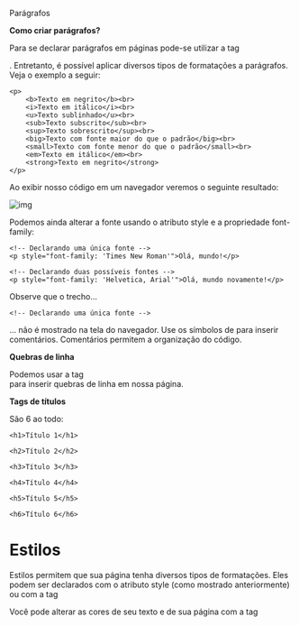 Parágrafos

**Como criar parágrafos?**

Para se declarar parágrafos em páginas pode-se utilizar a tag <p>. Entretanto, é possível aplicar diversos tipos de formatações a parágrafos. Veja o exemplo a seguir:

```
<p>    
    <b>Texto em negrito</b><br>
    <i>Texto em itálico</i><br>
    <u>Texto sublinhado</u><br>
    <sub>Texto subscrito</sub><br>
    <sup>Texto sobrescrito</sup><br>
    <big>Texto com fonte maior do que o padrão</big><br>
    <small>Texto com fonte menor do que o padrão</small><br>
    <em>Texto em itálico</em><br>
    <strong>Texto em negrito</strong>
</p>
```

Ao exibir nosso código em um navegador veremos o seguinte resultado:

![img](https://img-c.udemycdn.com/redactor/raw/2018-04-03_13-24-49-baa1faa6ff4ed0b49d1e52f9d71153e7.jpg)



Podemos ainda alterar a fonte usando o atributo style e a propriedade font-family:

```
<!-- Declarando uma única fonte -->
<p style="font-family: 'Times New Roman'">Olá, mundo!</p>

<!-- Declarando duas possíveis fontes -->
<p style="font-family: 'Helvetica, Arial'">Olá, mundo novamente!</p>
```



Observe que o trecho...

```
<!-- Declarando uma única fonte -->
```

... não é mostrado na tela do navegador. Use os símbolos de <!-- e --> para inserir comentários. Comentários permitem a organização do código.



**Quebras de linha**

Podemos usar a tag <br> para inserir quebras de linha em nossa página.



**Tags de títulos**

São 6 ao todo:

```
<h1>Título 1</h1>

<h2>Título 2</h2>

<h3>Título 3</h3>

<h4>Título 4</h4>

<h5>Título 5</h5>

<h6>Título 6</h6>
```

# Estilos

Estilos permitem que sua página tenha diversos tipos de formatações. Eles podem ser declarados com o atributo style (como mostrado anteriormente) ou com a tag <style>.

No exemplo a seguir vamos demonstrar como alterar a cor de um texto:

```
<style>
p { color: red; }
</style>
```

Esse exemplo aplica a cor vermelha a todos os elementos do tipo parágrafo.

Podemos ainda aplicar cores ao fundo. Observe o exemplo a seguir:

```
<style>
body { background-color: red; }
</style>
```

Nesse exemplo, o plano de fundo da página foi alterado para a cor vermelha.

Agora vamos construir uma página completa aplicando estilos:

```
<!DOCTYPE html>
<html>
<head>
    <title>Meus estilos</title>
    <style>
        body {             
        background-color: red;
        color:green;
      
        }
    </style>
    </head>
    
    <body>
    
        <p>Olá mundo</p>
    
    </body> </html>
```



Veja que a tag <style> deve ser declarada dentro da tag <head>. 



a tag "width" altera o comprimento da imagem

a tag "height" altera a altura da imagem



Linhas horizontais e listas

Podemos adicionar linhas horizontais usando a tag <hr>.

```
<hr>
```

Listas podem ser criadas usando a tag <ul> (listas não ordenadas) ou <ol> (listas ordenadas) e cada elemento pode ser inserido com a tag <li>.

```
<!-- Lista ordenada -->
<ol>
<li>Primeiro elemento</li>
<li>Segundo elemento</li>
<li>Terceiro elemento</li>
</ol>
<!-- Lista não ordenada --><ul>
<li>Primeiro elemento</li>
<li>Segundo elemento</li>
<li>Terceiro elemento</li>
</ul>
```

![img](https://img-c.udemycdn.com/redactor/raw/2018-04-03_13-27-35-d27f66b1c05eb8f2c4b2aa2e2ab15e6a.jpg)



Tabelas

Podemos criar tabelas usando a tag <table>. 

Cada linha deve ser declarada com a tag <tr> e cada célula com a tag <td>. 

Opcionalmente podemos usar a tag <th> para declarar células que representem a linha de cabeçalho.

![img](https://img-c.udemycdn.com/redactor/raw/2018-04-03_13-32-10-36b8389078e5ece1ff797ca7e15d38d1.jpg)



Estruturas de um website

Para que websites sejam bem desenvolvidos, existe um conjunto de tags que indicam onde cada conteúdo deve ser inserido. Em geral, essas tags são apenas estruturais, ou seja, ao serem inseridas, não trazem modificações a estrutura da página. 

Observe a seguir algumas tags estruturais:

![img](https://img-c.udemycdn.com/redactor/raw/2018-03-17_14-04-44-4622827886bf69cce0fd0ca735eb1c5c.png)

 Destaco a tag <div>. Essa tag permite a inserção de divisórias nas páginas, ou seja, são tags estruturais que permitirão que você organize seu código.

```
<div> 
    <p>Conteúdo de uma div</p>
</div>
```

Construindo uma página completa

**Construindo uma página completa**

Nesta aula vamos aprender a construir uma página completa. Vamos usar como exemplo a página demonstrada na aula "Estruturas de um Website".

![img](https://img-c.udemycdn.com/redactor/raw/2018-03-17_14-04-44-4622827886bf69cce0fd0ca735eb1c5c.png)

Agora, vamos criar a estrutura desta página usando HTML: 

```
<!DOCTYPE html>
<html>
<head>

    <title>Página completa</title>
    <meta charset="UTF-8">
    
</head>

<body>

    <!-- Cabeçalho -->
    <header>
       
        <nav></nav>
    </header>
    
    <!-- Conteúdo -->
    <div>
    
        <article>
            <section></section>
        </article>
        
        <aside></aside>
        
     </div>
     
     <!-- Rodapé -->
     <footer></footer>
     </body>
     
     </html>
```

Ao implementar isso, você não verá modificação alguma.

Alterando as cores

> #### <style> cores </style>

Você pode alterar as cores de seu texto e de sua página com a tag <style>.

Para isso devemos aplicar as chamadas propriedades:

> **color**: altera a cor do texto
>
> **background-color**: altera a cor de fundo



Para isso, você deve adicionar o nome da cor em inglês ou o código RGB. Por exemplo:

```
<html>
<head>
<style>
    body{
        color: red;
        background-color:#FFFFFF;
    }
</style>
</head>
<body>
Olá mundo!
</body>
</html>
```



> Vamos tentar entender o código:

A tag style aplica um determinado estilo à página. No caso, você aplicou um estilo a tudo que estiver no body. A cor aplicada ao texto é vermelha (red) e ao fundo é branco (#FFFFFF).

**Resumo**

**O que é HTML?**

> **HTML** (*Hypertext Markup Language* ou na tradução para o português Linguagem de Marcação de Hipertexto) é uma linguagem utilizada para construção de páginas de Internet. HTML define um conjunto de regras que permite a formatação de páginas. Um documento HTML consiste em um arquivo de texto que será lido e interpretado como uma página por browsers (navegadores), como por exemplo, Chrome, Firefox, Opera, Edge ou Safari.

Páginas HTML possuem elementos de marcação, chamados de tags, que indicam como a página deverá ser formatada. Tags são indicadas entre os símbolos de <>.

Abaixo temos o exemplo do código de uma simples página HTML:

```
<!DOCTYPE html>
<html>
    <head>
        <title>Hello</title>
    </head>
    
    <body>
    <p>Olá, mundo!</p>
    </body>
</html>
```



**Como declarar imagens?**

Você pode declarar imagens usando a tag <img>. O endereço de uma imagem, isto é, a localização da imagem deverá ser indicada pelo atributo src.

<img src="foto.jpg"> 

**Como declarar links?**

Links permitem que o usuário navegue de uma página a outra. Devem ser declarados com a tag <a>.

<a href="pagina_2.html">Link para a página 2</a> 

**Como declarar formulários?**

Formulários permitem que o usuário envie dados para um sistema web. Devem ser declarados com a tag <form>. O atributo action indica a página que será carregada. O método de envio pode ser "post" (mais recomendado) ou "get" (envio pela url).

```
<form action="recebe.php" method="post" name="form"></form>
```

> Tipos entradas <input> para formulários:

- **text**: texto
  - <input type="text>
- **password**: senhas
  - <input type="password>
- **hidden**: campo oculto
  - <input type="hidden>
- **checkbox**: caixa de marcação
  - <input type="checkbox>